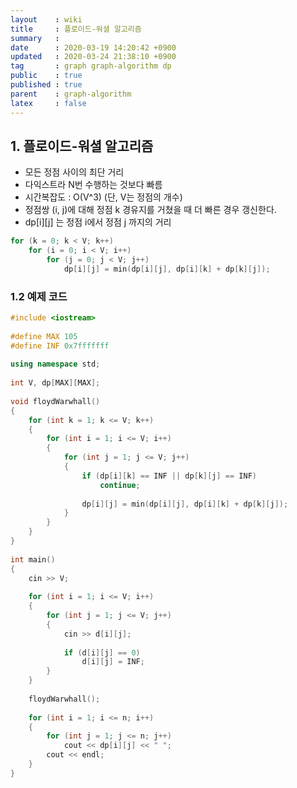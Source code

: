 ```yaml
---
layout    : wiki
title     : 플로이드-워셜 알고리즘
summary   : 
date      : 2020-03-19 14:20:42 +0900
updated   : 2020-03-24 21:38:10 +0900
tag       : graph graph-algorithm dp
public    : true
published : true
parent    : graph-algorithm
latex     : false
---
```


## 1. 플로이드-워셜 알고리즘
 - 모든 정점 사이의 최단 거리
 - 다익스트라 N번 수행하는 것보다 빠름
 - 시간복잡도 : O(V^3) (단, V는 정점의 개수)
 - 정점쌍 (i, j)에 대해 정점 k 경유지를 거쳤을 때 더 빠른 경우 갱신한다.
 - dp[i][j] 는 정점 i에서 정점 j 까지의 거리


```cpp
for (k = 0; k < V; k++)
	for (i = 0; i < V; i++)
		for (j = 0; j < V; j++)
			dp[i][j] = min(dp[i][j], dp[i][k] + dp[k][j]);
```

### 1.2 예제 코드
```{.cpp .numberLines}
#include <iostream>
 
#define MAX 105
#define INF 0x7fffffff
 
using namespace std;
 
int V, dp[MAX][MAX];
 
void floydWarwhall() 
{
    for (int k = 1; k <= V; k++)
    {
        for (int i = 1; i <= V; i++)
        {
            for (int j = 1; j <= V; j++) 
            {
                if (dp[i][k] == INF || dp[k][j] == INF) 
                    continue;
 
				dp[i][j] = min(dp[i][j], dp[i][k] + dp[k][j]);
            }
        }
    }
}
 
int main() 
{
    cin >> V;
 
    for (int i = 1; i <= V; i++)
    {
        for (int j = 1; j <= V; j++) 
        {
            cin >> d[i][j];
 
            if (d[i][j] == 0) 
                d[i][j] = INF;
        }    
    }
 
    floydWarwhall();
 
    for (int i = 1; i <= n; i++) 
    {
        for (int j = 1; j <= n; j++) 
            cout << dp[i][j] << " ";
        cout << endl;
    }
}
```

